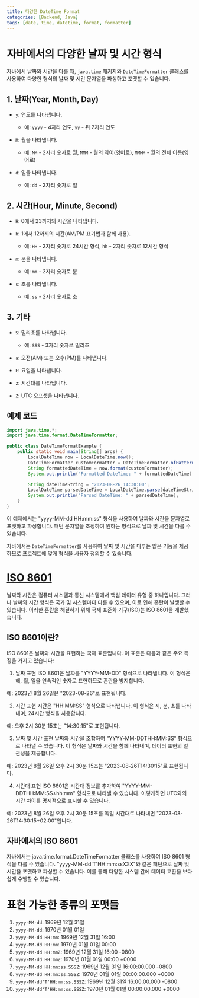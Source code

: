 ```yaml
---
title: 다양한 DateTime Format
categories: [Backend, Java]
tags: [date, time, datetime, format, formatter]
---
```


# 자바에서의 다양한 날짜 및 시간 형식

자바에서 날짜와 시간을 다룰 때, `java.time` 패키지와 `DateTimeFormatter` 클래스를 사용하여 다양한 형식의 날짜 및 시간 문자열을 파싱하고 포맷할 수 있습니다.

## 1. 날짜(Year, Month, Day)

- `y`: 연도를 나타냅니다.
  - 예: `yyyy` - 4자리 연도, `yy` - 뒤 2자리 연도

- `M`: 월을 나타냅니다.
  - 예: `MM` - 2자리 숫자로 월, `MMM` - 월의 약어(영어로), `MMMM` - 월의 전체 이름(영어로)

- `d`: 일을 나타냅니다.
  - 예: `dd` - 2자리 숫자로 일

## 2. 시간(Hour, Minute, Second)

- `H`: 0에서 23까지의 시간을 나타냅니다.
- `h`: 1에서 12까지의 시간(AM/PM 표기법과 함께 사용).
  - 예: `HH` - 2자리 숫자로 24시간 형식, `hh` - 2자리 숫자로 12시간 형식

- `m`: 분을 나타냅니다.
  - 예: `mm` - 2자리 숫자로 분

- `s`: 초를 나타냅니다.
  - 예: `ss` - 2자리 숫자로 초

## 3. 기타

- `S`: 밀리초를 나타냅니다.
  - 예: `SSS` - 3자리 숫자로 밀리초

- `a`: 오전(AM) 또는 오후(PM)를 나타냅니다.

- `E`: 요일을 나타냅니다.

- `z`: 시간대를 나타냅니다.
- `Z`: UTC 오프셋을 나타냅니다.

## 예제 코드

```java
import java.time.*;
import java.time.format.DateTimeFormatter;

public class DateTimeFormatExample {
    public static void main(String[] args) {
        LocalDateTime now = LocalDateTime.now();
        DateTimeFormatter customFormatter = DateTimeFormatter.ofPattern("yyyy-MM-dd HH:mm:ss");
        String formattedDateTime = now.format(customFormatter);
        System.out.println("Formatted DateTime: " + formattedDateTime);

        String dateTimeString = "2023-08-26 14:30:00";
        LocalDateTime parsedDateTime = LocalDateTime.parse(dateTimeString, customFormatter);
        System.out.println("Parsed DateTime: " + parsedDateTime);
    }
}
```

이 예제에서는 "yyyy-MM-dd HH:mm:ss" 형식을 사용하여 날짜와 시간을 문자열로 포맷하고 파싱합니다. 패턴 문자열을 조정하여 원하는 형식으로 날짜 및 시간을 다룰 수 있습니다.

자바에서는 `DateTimeFormatter`를 사용하여 날짜 및 시간을 다루는 많은 기능을 제공하므로 프로젝트에 맞게 형식을 사용자 정의할 수 있습니다.


# [ISO 8601](https://en.wikipedia.org/wiki/ISO_8601)

날짜와 시간은 컴퓨터 시스템과 통신 시스템에서 핵심 데이터 유형 중 하나입니다. 그러나 날짜와 시간 형식은 국가 및 시스템마다 다를 수 있으며, 이로 인해 혼란이 발생할 수 있습니다. 이러한 혼란을 해결하기 위해 국제 표준화 기구(ISO)는 ISO 8601을 개발했습니다.

## ISO 8601이란?
ISO 8601은 날짜와 시간을 표현하는 국제 표준입니다. 이 표준은 다음과 같은 주요 특징을 가지고 있습니다:

1. 날짜 표현
   ISO 8601은 날짜를 "YYYY-MM-DD" 형식으로 나타냅니다. 이 형식은 해, 월, 일을 연속적인 숫자로 표현하므로 혼란을 방지합니다.

예: 2023년 8월 26일은 "2023-08-26"로 표현됩니다.

2. 시간 표현
   시간은 "HH:MM:SS" 형식으로 나타냅니다. 이 형식은 시, 분, 초를 나타내며, 24시간 형식을 사용합니다.

예: 오후 2시 30분 15초는 "14:30:15"로 표현됩니다.

3. 날짜 및 시간 표현
   날짜와 시간을 조합하여 "YYYY-MM-DDTHH:MM:SS" 형식으로 나타낼 수 있습니다. 이 형식은 날짜와 시간을 함께 나타내며, 데이터 표현의 일관성을 제공합니다.

예: 2023년 8월 26일 오후 2시 30분 15초는 "2023-08-26T14:30:15"로 표현됩니다.

4. 시간대 표현
   ISO 8601은 시간대 정보를 추가하여 "YYYY-MM-DDTHH:MM:SS±hh:mm" 형식으로 나타낼 수 있습니다. 이렇게하면 UTC와의 시간 차이를 명시적으로 표시할 수 있습니다.

예: 2023년 8월 26일 오후 2시 30분 15초를 독일 시간대로 나타내면 "2023-08-26T14:30:15+02:00"입니다.

## 자바에서의 ISO 8601
자바에서는 java.time.format.DateTimeFormatter 클래스를 사용하여 ISO 8601 형식을 다룰 수 있습니다. "yyyy-MM-dd'T'HH:mm:ssXXX"와 같은 패턴으로 날짜 및 시간을 포맷하고 파싱할 수 있습니다. 이를 통해 다양한 시스템 간에 데이터 교환을 보다 쉽게 수행할 수 있습니다.


# 표현 가능한 종류의 포맷들

1. `yyyy-MM-dd`: 1969년 12월 31일
2. `yyyy-MM-dd`: 1970년 01월 01일
3. `yyyy-MM-dd HH:mm`: 1969년 12월 31일 16:00
4. `yyyy-MM-dd HH:mm`: 1970년 01월 01일 00:00
5. `yyyy-MM-dd HH:mmZ`: 1969년 12월 31일 16:00 -0800
6. `yyyy-MM-dd HH:mmZ`: 1970년 01월 01일 00:00 +0000
7. `yyyy-MM-dd HH:mm:ss.SSSZ`: 1969년 12월 31일 16:00:00.000 -0800
8. `yyyy-MM-dd HH:mm:ss.SSSZ`: 1970년 01월 01일 00:00:00.000 +0000
9. `yyyy-MM-dd'T'HH:mm:ss.SSSZ`: 1969년 12월 31일 16:00:00.000 -0800
10. `yyyy-MM-dd'T'HH:mm:ss.SSSZ`: 1970년 01월 01일 00:00:00.000 +0000


